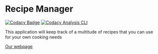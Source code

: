 # Recipe Manager

[![Codacy Badge](https://api.codacy.com/project/badge/Grade/fae07a24378648a994a05d7f168bb36b)](https://app.codacy.com/gh/cse110-fa21-group16/cse110-fa21-group16?utm_source=github.com&utm_medium=referral&utm_content=cse110-fa21-group16/cse110-fa21-group16&utm_campaign=Badge_Grade_Settings)
[![Codacy Analysis CLI](https://github.com/cse110-fa21-group16/cse110-fa21-group16/actions/workflows/code_analysis.yml/badge.svg)](https://github.com/cse110-fa21-group16/cse110-fa21-group16/actions/workflows/code_analysis.yml)

This application will keep track of a multitude of recipes that you can use for your own cooking needs

[Our webpage](admin/team.md)
